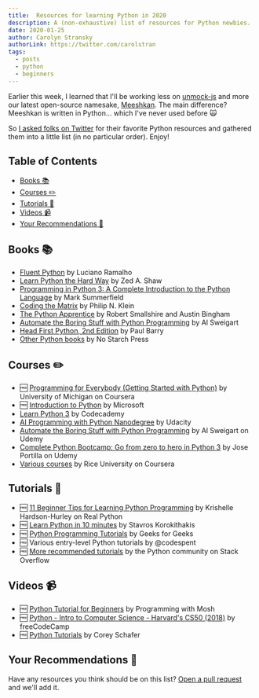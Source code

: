 ```yaml
---
title:  Resources for learning Python in 2020
description: A (non-exhaustive) list of resources for Python newbies.
date: 2020-01-25
author: Carolyn Stransky
authorLink: https://twitter.com/carolstran
tags:
  - posts
  - python
  - beginners
---
```


Earlier this week, I learned that I'll be working less on [unmock-js](https://github.com/unmock/unmock-js) and more our latest open-source namesake, [Meeshkan](https://github.com/meeshkan/meeshkan). The main difference? Meeshkan is written in Python... which I've never used before 🙀

So [I asked folks on Twitter](https://twitter.com/carolstran/status/1220310112356773888?s=20) for their favorite Python resources and gathered them into a little list (in no particular order). Enjoy!

## Table of Contents

- [Books 📚](#books)
- [Courses ✏️](#courses)
- [Tutorials 📃](#tutorials)
- [Videos 📹](#videos)
- [Your Recommendations 💬](#recommendations)

<a name="books"></a>
## Books 📚

- [Fluent Python](https://www.oreilly.com/library/view/fluent-python/9781491946237/) by Luciano Ramalho
- [Learn Python the Hard Way](https://learnpythonthehardway.org/python3/) by Zed A. Shaw
- [Programming in Python 3: A Complete Introduction to the Python Language](https://www.oreilly.com/library/view/programming-in-python/9780137155149/) by Mark Summerfield
- [Coding the Matrix](https://codingthematrix.com/) by Philip N. Klein
- [The Python Apprentice](https://leanpub.com/python-apprentice) by Robert Smallshire and Austin Bingham
- [Automate the Boring Stuff with Python Programming](http://automatetheboringstuff.com/) by Al Sweigart
- [Head First Python, 2nd Edition](https://www.oreilly.com/library/view/head-first-python/9781491919521/) by Paul Barry
- [Other Python books](https://nostarch.com/catalog/python) by No Starch Press

<a name="courses"></a>
## Courses ✏️

- 🆓 [Programming for Everybody (Getting Started with Python)](https://coursera.org/learn/python) by University of Michigan on Coursera
- 🆓 [Introduction to Python](https://docs.microsoft.com/en-us/learn/modules/intro-to-python/?WT.mc_id=python-c9-niner) by Microsoft
- [Learn Python 3](https://www.codecademy.com/learn/learn-python-3) by Codecademy
- [AI Programming with Python Nanodegree](https://www.udacity.com/course/ai-programming-python-nanodegree--nd089) by Udacity
- [Automate the Boring Stuff with Python Programming](https://www.udemy.com/course/automate/) by Al Sweigart on Udemy
- [Complete Python Bootcamp: Go from zero to hero in Python 3](https://www.udemy.com/course/complete-python-bootcamp/) by Jose Portilla on Udemy
- [Various courses](https://www.coursera.org/courses?query=rice%20python) by Rice University on Coursera

<a name="tutorials"></a>
## Tutorials 📃

- 🆓 [11 Beginner Tips for Learning Python Programming](https://realpython.com/python-beginner-tips/) by Krishelle Hardson-Hurley on Real Python
- 🆓 [Learn Python in 10 minutes](https://www.stavros.io/tutorials/python/) by Stavros Korokithakis
- 🆓 [Python Programming Tutorials](https://www.geeksforgeeks.org/python-programming-language/) by Geeks for Geeks
- 🆓 Various entry-level Python tutorials by @codespent
- 🆓 [More recommended tutorials](https://sopython.com/wiki/What_tutorial_should_I_read%3F) by the Python community on Stack Overflow

<a name="videos"></a>
## Videos 📹

- 🆓 [Python Tutorial for Beginners](https://www.youtube.com/watch?v=_uQrJ0TkZlc) by Programming with Mosh
- 🆓 [Python - Intro to Computer Science - Harvard's CS50 (2018)](https://www.youtube.com/watch?v=hnDU1G9hWqU&feature=youtu.be) by freeCodeCamp
- 🆓 [Python Tutorials](https://www.youtube.com/playlist?list=PL-osiE80TeTt2d9bfVyTiXJA-UTHn6WwU) by Corey Schafer

<a name="recommendations"></a>
## Your Recommendations 💬

Have any resources you think should be on this list? [Open a pull request](https://github.com/Meeshkan/worlds-greatest-website) and we'll add it.  
